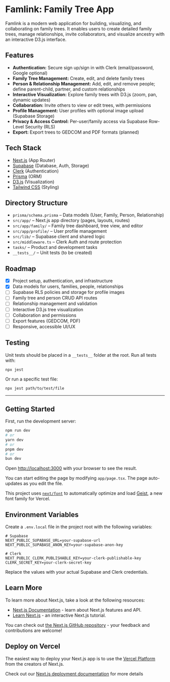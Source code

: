 # Famlink: Family Tree App

Famlink is a modern web application for building, visualizing, and collaborating on family trees. It enables users to create detailed family trees, manage relationships, invite collaborators, and visualize ancestry with an interactive D3.js interface.

## Features
- **Authentication:** Secure sign up/sign in with Clerk (email/password, Google optional)
- **Family Tree Management:** Create, edit, and delete family trees
- **Person & Relationship Management:** Add, edit, and remove people; define parent-child, partner, and custom relationships
- **Interactive Visualization:** Explore family trees with D3.js (zoom, pan, dynamic updates)
- **Collaboration:** Invite others to view or edit trees, with permissions
- **Profile Management:** User profiles with optional image upload (Supabase Storage)
- **Privacy & Access Control:** Per-user/family access via Supabase Row-Level Security (RLS)
- **Export:** Export trees to GEDCOM and PDF formats (planned)

## Tech Stack
- [Next.js](https://nextjs.org/) (App Router)
- [Supabase](https://supabase.com/) (Database, Auth, Storage)
- [Clerk](https://clerk.com/) (Authentication)
- [Prisma](https://www.prisma.io/) (ORM)
- [D3.js](https://d3js.org/) (Visualization)
- [Tailwind CSS](https://tailwindcss.com/) (Styling)

## Directory Structure
- `prisma/schema.prisma` – Data models (User, Family, Person, Relationship)
- `src/app/` – Next.js app directory (pages, layouts, routes)
- `src/app/family/` – Family tree dashboard, tree view, and editor
- `src/app/profile/` – User profile management
- `src/lib/` – Supabase client and shared logic
- `src/middleware.ts` – Clerk Auth and route protection
- `tasks/` – Product and development tasks
- `__tests__/` – Unit tests (to be created)

## Roadmap
- [x] Project setup, authentication, and infrastructure
- [x] Data models for users, families, people, relationships
- [ ] Supabase RLS policies and storage for profile images
- [ ] Family tree and person CRUD API routes
- [ ] Relationship management and validation
- [ ] Interactive D3.js tree visualization
- [ ] Collaboration and permissions
- [ ] Export features (GEDCOM, PDF)
- [ ] Responsive, accessible UI/UX

## Testing
Unit tests should be placed in a `__tests__` folder at the root. Run all tests with:

```bash
npx jest
```

Or run a specific test file:

```bash
npx jest path/to/test/file
```

---

## Getting Started

First, run the development server:

```bash
npm run dev
# or
yarn dev
# or
pnpm dev
# or
bun dev
```

Open [http://localhost:3000](http://localhost:3000) with your browser to see the result.

You can start editing the page by modifying `app/page.tsx`. The page auto-updates as you edit the file.

This project uses [`next/font`](https://nextjs.org/docs/app/building-your-application/optimizing/fonts) to automatically optimize and load [Geist](https://vercel.com/font), a new font family for Vercel.

## Environment Variables

Create a `.env.local` file in the project root with the following variables:

```
# Supabase
NEXT_PUBLIC_SUPABASE_URL=your-supabase-url
NEXT_PUBLIC_SUPABASE_ANON_KEY=your-supabase-anon-key

# Clerk
NEXT_PUBLIC_CLERK_PUBLISHABLE_KEY=your-clerk-publishable-key
CLERK_SECRET_KEY=your-clerk-secret-key
```

Replace the values with your actual Supabase and Clerk credentials.

## Learn More

To learn more about Next.js, take a look at the following resources:

- [Next.js Documentation](https://nextjs.org/docs) - learn about Next.js features and API.
- [Learn Next.js](https://nextjs.org/learn) - an interactive Next.js tutorial.

You can check out [the Next.js GitHub repository](https://github.com/vercel/next.js) - your feedback and contributions are welcome!

## Deploy on Vercel

The easiest way to deploy your Next.js app is to use the [Vercel Platform](https://vercel.com/new?utm_medium=default-template&filter=next.js&utm_source=create-next-app&utm_campaign=create-next-app-readme) from the creators of Next.js.

Check out our [Next.js deployment documentation](https://nextjs.org/docs/app/building-your-application/deploying) for more details
